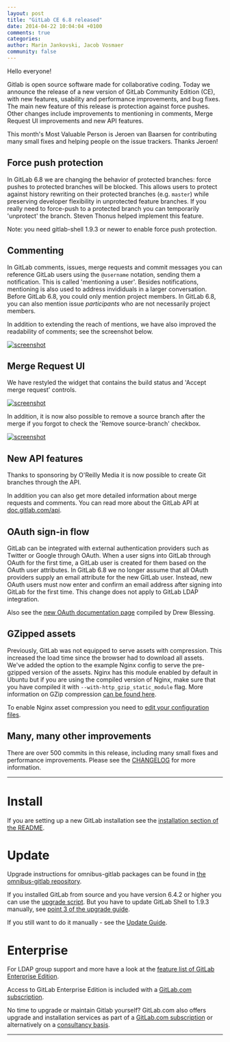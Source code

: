```yaml
---
layout: post
title: "GitLab CE 6.8 released"
date: 2014-04-22 10:04:04 +0100
comments: true
categories:
author: Marin Jankovski, Jacob Vosmaer
community: false
---
```


Hello everyone!

Gitlab is open source software made for collaborative coding.
Today we announce the release of a new version of GitLab Community Edition (CE), with new features, usability and performance improvements, and bug fixes.
The main new feature of this release is protection against force pushes.
Other changes include improvements to mentioning in comments, Merge Request UI improvements and new API features.

This month's Most Valuable Person is Jeroen van Baarsen for contributing many small fixes and helping people on the issue trackers.
Thanks Jeroen!

<!--more-->

## Force push protection

In GitLab 6.8 we are changing the behavior of protected branches: force pushes to protected branches will be blocked.
This allows users to protect against history rewriting on their protected branches (e.g. `master`) while preserving developer flexibility in unprotected feature branches.
If you really need to force-push to a protected branch you can temporarily 'unprotect' the branch.
Steven Thonus helped implement this feature.

Note: you need gitlab-shell 1.9.3 or newer to enable force push protection.

## Commenting

In GitLab comments, issues, merge requests and commit messages you can reference GitLab users using the `@username` notation, sending them a notification.
This is called 'mentioning a user'.
Besides notifications, mentioning is also used to address invididuals in a larger conversation.
Before GitLab 6.8, you could only mention project members.
In GitLab 6.8, you can also mention issue _participants_ who are not necessarily project members.

In addition to extending the reach of mentions, we have also improved the readability of comments; see the screenshot below.

[![screenshot](/images/6_8/comment_layout.png)](/images/6_8/comment_layout.png)

## Merge Request UI

We have restyled the widget that contains the build status and 'Accept merge request' controls.

[![screenshot](/images/6_8/mr_widget.png)](/images/6_8/mr_widget.png)

In addition, it is now also possible to remove a source branch after the merge if you forgot to check the 'Remove source-branch' checkbox.

[![screenshot](/images/6_8/remove_source_branch.png)](/images/6_8/remove_source_branch.png)

## New API features

Thanks to sponsoring by O'Reilly Media it is now possible to create Git branches through the API.

In addition you can also get more detailed information about merge requests and comments.
You can read more about the GitLab API at [doc.gitlab.com/api](http://doc.gitlab.com/ce/api/README.html).

## OAuth sign-in flow

GitLab can be integrated with external authentication providers such as Twitter or Google through OAuth.
When a user signs into GitLab through OAuth for the first time, a GitLab user is created for them based on the OAuth user attributes.
In GitLab 6.8 we no longer assume that all OAuth providers supply an email attribute for the new GitLab user.
Instead, new OAuth users must now enter and confirm an email address after signing into GitLab for the first time.
This change does not apply to GitLab LDAP integration.

Also see the [new OAuth documentation page](http://doc.gitlab.com/ce/integration/omniauth.html) compiled by Drew Blessing.

## GZipped assets

Previously, GitLab was not equipped to serve assets with compression.
This increased the load time since the browser had to download all assets.
We've added the option to the example Nginx config to serve the pre-gzipped version of the assets.
Nginx has this module enabled by default in Ubuntu but if you are using the compiled version of Nginx, make sure that you have compiled it with `--with-http_gzip_static_module` flag.
More information on GZip compression [can be found here](http://guides.rubyonrails.org/asset_pipeline.html#gzip-compression).

To enable Nginx asset compression you need to [edit your configuration files](https://gitlab.com/gitlab-org/gitlab-ce/blob/master/doc/update/6.7-to-6.8.md#5-update-config-files).

## Many, many other improvements

There are over 500 commits in this release, including many small fixes and performance improvements.
Please see the [CHANGELOG](https://gitlab.com/gitlab-org/gitlab-ce/blob/6-8-stable/CHANGELOG) for more information.

- - -

# Install

If you are setting up a new GitLab installation see the [installation section of the README](https://gitlab.com/gitlab-org/gitlab-ce/blob/master/README.md#installation).

# Update 

Upgrade instructions for omnibus-gitlab packages can be found in [the omnibus-gitlab repository](https://gitlab.com/gitlab-org/omnibus-gitlab/blob/master/doc/update.md).

If you installed GitLab from source and you have version 6.4.2 or higher you can use the [upgrade script](https://gitlab.com/gitlab-org/gitlab-ce/blob/master/doc/update/upgrader.md).
But you have to update GitLab Shell to 1.9.3 manually, see [point 3 of the upgrade guide](https://gitlab.com/gitlab-org/gitlab-ce/blob/master/doc/update/6.7-to-6.8.md#3-update-gitlab-shell-and-its-config).

If you still want to do it manually - see the [Update Guide](https://gitlab.com/gitlab-org/gitlab-ce/blob/master/doc/update/6.7-to-6.8.md).

# Enterprise

For LDAP group support and more have a look at the [feature list of GitLab Enterprise Edition](http://www.gitlab.com/gitlab-ee/).

Access to GitLab Enterprise Edition is included with a [GitLab.com subscription](http://www.gitlab.com/subscription/).

No time to upgrade or maintain Gitlab yourself?
GitLab.com also offers upgrade and installation services as part of a [GitLab.com subscription](http://www.gitlab.com/subscription/) or alternatively on a [consultancy basis](http://www.gitlab.com/consultancy/).

- - -
